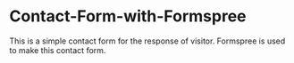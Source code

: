 # Contact-Form-with-Formspree
This is a simple contact form for the response of visitor. Formspree is used to make this contact form.
